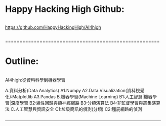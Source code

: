 # Happy Hacking High Github: 
```
```
  https://github.com/HappyHackingHigh/AI4high
```
```
======================================================
# Outline:
```
```
AI4high:從資料科學到機器學習

A.資料分析(Data Analytics)
  A1.Numpy 
  A2.Data Visualization(資料視覺化):Matplotlib
  A3.Pandas
B.機器學習(Machine Learning)
  B1:人工智慧|機器學習|深度學習
  B2:線性回歸與類神經網路
  B3:分類演算法
  B4:非監督學習與叢集演算法
C.人工智慧與資訊安全
  C1:垃圾簡訊的偵測(分類)
  C2:殭屍網路的偵測
```
```
--------------------------------------------------------








